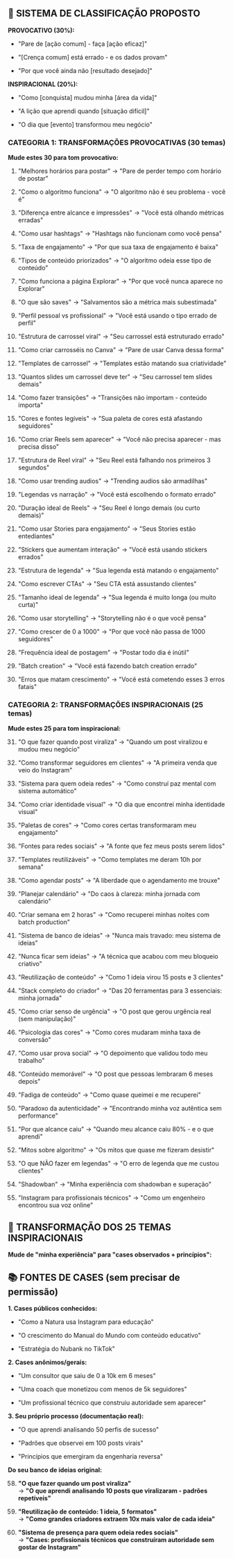 ## **🎯 SISTEMA DE CLASSIFICAÇÃO PROPOSTO**

**PROVOCATIVO (30%):**

- "Pare de [ação comum] - faça [ação eficaz]"
    
- "[Crença comum] está errado - e os dados provam"
    
- "Por que você ainda não [resultado desejado]"
    

**INSPIRACIONAL (20%):**

- "Como [conquista] mudou minha [área da vida]"
    
- "A lição que aprendi quando [situação difícil]"
    
- "O dia que [evento] transformou meu negócio"

### **CATEGORIA 1: TRANSFORMAÇÕES PROVOCATIVAS (30 temas)**

**Mude estes 30 para tom provocativo:**

1. "Melhores horários para postar" → "Pare de perder tempo com horário de postar"
    
2. "Como o algoritmo funciona" → "O algoritmo não é seu problema - você é"
    
3. "Diferença entre alcance e impressões" → "Você está olhando métricas erradas"
    
4. "Como usar hashtags" → "Hashtags não funcionam como você pensa"
    
5. "Taxa de engajamento" → "Por que sua taxa de engajamento é baixa"
    
6. "Tipos de conteúdo priorizados" → "O algoritmo odeia esse tipo de conteúdo"
    
7. "Como funciona a página Explorar" → "Por que você nunca aparece no Explorar"
    
8. "O que são saves" → "Salvamentos são a métrica mais subestimada"
    
9. "Perfil pessoal vs profissional" → "Você está usando o tipo errado de perfil"
    
10. "Estrutura de carrossel viral" → "Seu carrossel está estruturado errado"
    
11. "Como criar carrosséis no Canva" → "Pare de usar Canva dessa forma"
    
12. "Templates de carrossel" → "Templates estão matando sua criatividade"
    
13. "Quantos slides um carrossel deve ter" → "Seu carrossel tem slides demais"
    
14. "Como fazer transições" → "Transições não importam - conteúdo importa"
    
15. "Cores e fontes legíveis" → "Sua paleta de cores está afastando seguidores"
    
16. "Como criar Reels sem aparecer" → "Você não precisa aparecer - mas precisa disso"
    
17. "Estrutura de Reel viral" → "Seu Reel está falhando nos primeiros 3 segundos"
    
18. "Como usar trending audios" → "Trending audios são armadilhas"
    
19. "Legendas vs narração" → "Você está escolhendo o formato errado"
    
20. "Duração ideal de Reels" → "Seu Reel é longo demais (ou curto demais)"
    
21. "Como usar Stories para engajamento" → "Seus Stories estão entediantes"
    
22. "Stickers que aumentam interação" → "Você está usando stickers errados"
    
23. "Estrutura de legenda" → "Sua legenda está matando o engajamento"
    
24. "Como escrever CTAs" → "Seu CTA está assustando clientes"
    
25. "Tamanho ideal de legenda" → "Sua legenda é muito longa (ou muito curta)"
    
26. "Como usar storytelling" → "Storytelling não é o que você pensa"
    
27. "Como crescer de 0 a 1000" → "Por que você não passa de 1000 seguidores"
    
28. "Frequência ideal de postagem" → "Postar todo dia é inútil"
    
29. "Batch creation" → "Você está fazendo batch creation errado"
    
30. "Erros que matam crescimento" → "Você está cometendo esses 3 erros fatais"


### **CATEGORIA 2: TRANSFORMAÇÕES INSPIRACIONAIS (25 temas)**

**Mude estes 25 para tom inspiracional:**

31. "O que fazer quando post viraliza" → "Quando um post viralizou e mudou meu negócio"
    
32. "Como transformar seguidores em clientes" → "A primeira venda que veio do Instagram"
    
33. "Sistema para quem odeia redes" → "Como construí paz mental com sistema automático"
    
34. "Como criar identidade visual" → "O dia que encontrei minha identidade visual"
    
35. "Paletas de cores" → "Como cores certas transformaram meu engajamento"
    
36. "Fontes para redes sociais" → "A fonte que fez meus posts serem lidos"
    
37. "Templates reutilizáveis" → "Como templates me deram 10h por semana"
    
38. "Como agendar posts" → "A liberdade que o agendamento me trouxe"
    
39. "Planejar calendário" → "Do caos à clareza: minha jornada com calendário"
    
40. "Criar semana em 2 horas" → "Como recuperei minhas noites com batch production"
    
41. "Sistema de banco de ideias" → "Nunca mais travado: meu sistema de ideias"
    
42. "Nunca ficar sem ideias" → "A técnica que acabou com meu bloqueio criativo"
    
43. "Reutilização de conteúdo" → "Como 1 ideia virou 15 posts e 3 clientes"
    
44. "Stack completo do criador" → "Das 20 ferramentas para 3 essenciais: minha jornada"
    
45. "Como criar senso de urgência" → "O post que gerou urgência real (sem manipulação)"
    
46. "Psicologia das cores" → "Como cores mudaram minha taxa de conversão"
    
47. "Como usar prova social" → "O depoimento que validou todo meu trabalho"
    
48. "Conteúdo memorável" → "O post que pessoas lembraram 6 meses depois"
    
49. "Fadiga de conteúdo" → "Como quase queimei e me recuperei"
    
50. "Paradoxo da autenticidade" → "Encontrando minha voz autêntica sem performance"
    
51. "Por que alcance caiu" → "Quando meu alcance caiu 80% - e o que aprendi"
    
52. "Mitos sobre algoritmo" → "Os mitos que quase me fizeram desistir"
    
53. "O que NÃO fazer em legendas" → "O erro de legenda que me custou clientes"
    
54. "Shadowban" → "Minha experiência com shadowban e superação"
    
55. "Instagram para profissionais técnicos" → "Como um engenheiro encontrou sua voz online"

## **🔄 TRANSFORMAÇÃO DOS 25 TEMAS INSPIRACIONAIS**

**Mude de "minha experiência" para "cases observados + princípios":**

## **📚 FONTES DE CASES (sem precisar de permissão)**

**1. Cases públicos conhecidos:**

- "Como a Natura usa Instagram para educação"
    
- "O crescimento do Manual do Mundo com conteúdo educativo"
    
- "Estratégia do Nubank no TikTok"
    

**2. Cases anônimos/gerais:**

- "Um consultor que saiu de 0 a 10k em 6 meses"
    
- "Uma coach que monetizou com menos de 5k seguidores"
    
- "Um profissional técnico que construiu autoridade sem aparecer"
    

**3. Seu próprio processo (documentação real):**

- "O que aprendi analisando 50 perfis de sucesso"
    
- "Padrões que observei em 100 posts virais"
    
- "Princípios que emergiram da engenharia reversa"

**Do seu banco de ideias original:**

58. **"O que fazer quando um post viraliza"**  
    → **"O que aprendi analisando 10 posts que viralizaram - padrões repetíveis"**
    
59. **"Reutilização de conteúdo: 1 ideia, 5 formatos"**  
    → **"Como grandes criadores extraem 10x mais valor de cada ideia"**
    
60. **"Sistema de presença para quem odeia redes sociais"**  
    → **"Cases: profissionais técnicos que construíram autoridade sem gostar de Instagram"**